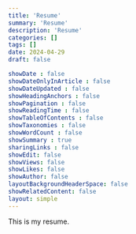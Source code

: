 ```yaml
---
title: 'Resume'
summary: 'Resume'
description: 'Resume'
categories: []
tags: []
date: 2024-04-29
draft: false

showDate : false
showDateOnlyInArticle : false
showDateUpdated : false
showHeadingAnchors : false
showPagination : false
showReadingTime : false
showTableOfContents : false
showTaxonomies : false 
showWordCount : false
showSummary : true
sharingLinks : false
showEdit: false
showViews: false
showLikes: false
showAuthor: false
layoutBackgroundHeaderSpace: false
showRelatedContent: false
layout: simple
---
```



This is my resume.